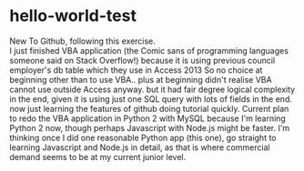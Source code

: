# hello-world-test
New To Github, following this exercise.</Br>
I just finished VBA application (the Comic sans of programming languages someone said on Stack Overflow!)
because it is using previous council employer's db table which they use in Access 2013
So no choice at beginning other than to use VBA.. plus at beginning didn't realise VBA cannot use outside Access anyway.
but it had fair degree logical complexity in the end, given it is using just one SQL query with lots of fields in the end.
now just learning the features of github doing tutorial quickly.
Current plan to redo the VBA application in Python 2 with MySQL
because I'm learning Python 2 now,
though perhaps Javascript with Node.js might be faster.
I'm thinking once I did one reasonable Python app (this one),
go straight to learning Javascript and Node.js in detail,
as that is where commercial demand seems to be at my current junior level.
